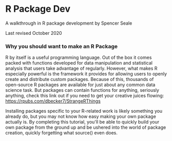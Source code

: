 # R Package Dev
A walkthrough in R package development by Spencer Seale

Last revised October 2020



### Why you should want to make an R Package

R by itself is a useful programming language. Out of the box it comes packed with functions developed for data manipulation and statistical analysis that users take advantage of regularly. However, what makes R especially powerful is the framework it provides for allowing users to openly create and distribute custom packages. Because of this, thousands of open-source R packages are available for just about any common data science task. But packages can contain functions for anything, seriously anything, check this link out if you need to get your creative juices flowing: https://rpubs.com/dbecker7/StrangeRThings

Installing packages specific to your R-related work is likely something you already do, but you may not know how easy making your own package actually is. By completing this tutorial, you'll be able to quickly build your own package from the ground up and be ushered into the world of package creation, quickly forgetting what source() even does.

